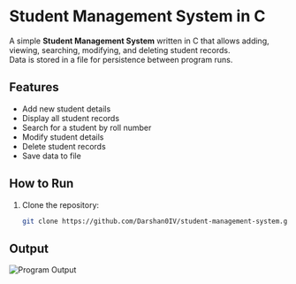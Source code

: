 # Student Management System in C

A simple **Student Management System** written in C that allows adding, viewing, searching, modifying, and deleting student records.  
Data is stored in a file for persistence between program runs.

## Features
- Add new student details
- Display all student records
- Search for a student by roll number
- Modify student details
- Delete student records
- Save data to file

## How to Run
1. Clone the repository:
   ```bash
   git clone https://github.com/Darshan0IV/student-management-system.git
## Output

![Program Output](output.png)
